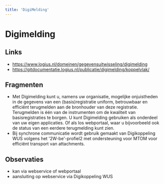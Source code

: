 ```yaml
---
title: 'DigiMelding'
---
```


# Digimelding

## Links
- https://www.logius.nl/domeinen/gegevensuitwisseling/digimelding
- https://gitdocumentatie.logius.nl/publicatie/digimelding/koppelvlak/

## Fragmenten
- Met Digimelding kunt u, namens uw organisatie, mogelijke onjuistheden in de gegevens van een (basis)registratie uniform, betrouwbaar en efficiënt terugmelden aan de bronhouder van deze registratie. Terugmelden is één van de instrumenten om de kwaliteit van basisregistraties te borgen. U kunt Digimelding gebruiken als onderdeel van uw eigen applicaties. Of als los webportaal, waar u bijvoorbeeld ook de status van een eerdere terugmelding kunt zien.
- Bij synchrone communicatie wordt gebruik gemaakt van Digikoppeling WUS volgens het '2W-be'-profiel2 met ondersteuning voor MTOM voor efficiënt transport van attachments.

## Observaties
- kan via webservice of webportaal
- aansluiting op webservice via Digikoppeling WUS
